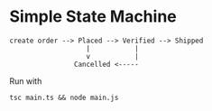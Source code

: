 # Simple State Machine

```
create order --> Placed --> Verified --> Shipped
                   |           |
                   v           |
                Cancelled <-----
```

Run with

```
tsc main.ts && node main.js
```